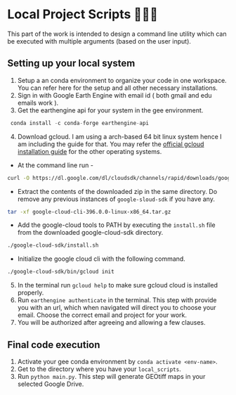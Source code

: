 # Local Project Scripts 👨🏼‍💻

This part of the work is intended to design a command line utility which can be executed with multiple arguments (based on the user input).

## Setting up your local system

1. Setup a an conda environment to organize your code in one workspace. You can refer here for the setup and all other necessary installations.
2. Sign in with Google Earth Engine with email id ( both gmail and edu emails work ).
3. Get the earthengine api for your system in the gee environment.

```python
 conda install -c conda-forge earthengine-api
 ```
4. Download gcloud. I am using a arch-based 64 bit linux system hence I am including the guide for that. You may refer the [official gcloud installation guide](https://cloud.google.com/sdk/docs/install) for the other operating systems.
- At the command line run - 
```bash
curl -O https://dl.google.com/dl/cloudsdk/channels/rapid/downloads/google-cloud-cli-396.0.0-linux-x86_64.tar.gz
```
- Extract the contents of the downloaded zip in the same directory. Do remove any previous instances of `google-sloud-sdk` if you have any.
```bash
tar -xf google-cloud-cli-396.0.0-linux-x86_64.tar.gz
```
- Add the google-cloud tools to PATH by executing the `install.sh` file from the downloaded google-cloud-sdk directory.
```bash
./google-cloud-sdk/install.sh
```
- Initialize the google cloud cli with the following command.
```bash
./google-cloud-sdk/bin/gcloud init
```
5. In the terminal run `gcloud help` to make sure gcloud cloud is installed properly.
6. Run `earthengine authenticate` in the terminal. This step with provide you with an url, which when navigated will direct you to choose your email. Choose the correct email and project for your work.
7. You will be authorized after agreeing and allowing a few clauses.

## Final code execution
1. Activate your gee conda environment by `conda activate <env-name>`.
2. Get to the directory where you have your `local_scripts`.
3. Run `python main.py`. This step will generate GEOtiff maps in your selected Google Drive.  

